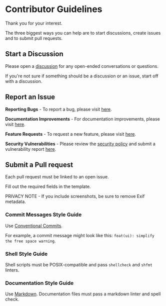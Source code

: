 # Contributor Guidelines

Thank you for your interest.

The three biggest ways you can help are to start discussions, create issues and to submit pull requests.

## Start a Discussion

Please open a [discussion](https://github.com/bitcoin-tools/nodebuilder/discussions) for any open-ended conversations or questions.

If you're not sure if something should be a discussion or an issue, start off with a discussion.

## Report an Issue

**Reporting Bugs** - To report a bug, please visit [here](https://github.com/bitcoin-tools/nodebuilder/issues/new?labels=bug&projects=&template=bug_report.yaml&title=%5BBUG%5D+-+).

**Documentation Improvements** - For documentation improvements, please visit [here](https://github.com/bitcoin-tools/nodebuilder/issues/new?labels=documentation&projects=&template=documentation.yaml&title=%5BDOCS%5D).

**Feature Requests** - To request a new feature, please visit [here](https://github.com/bitcoin-tools/nodebuilder/issues/new?assignees=&labels=feature&projects=&template=feature_request.yaml&title=%5BFEAT%5D+-+).

**Security Vulnerabilities** - Please review the [security policy](https://github.com/bitcoin-tools/nodebuilder/security/policy) and submit a vulnerability report [here](https://github.com/bitcoin-tools/nodebuilder/security/advisories/new).

## Submit a Pull request

Each pull request must be linked to an open issue.

Fill out the required fields in the template.

PRIVACY NOTE - If you include screenshots, be sure to remove Exif metadata.

### Commit Messages Style Guide

Use [Conventional Commits](https://www.conventionalcommits.org/).

For example, a commit message might look like this: `feat(ui): simplify the free space warning`.

### Shell Style Guide

Shell scripts must be POSIX-compatible and pass `shellcheck` and `shfmt` linters.

### Documentation Style Guide

Use [Markdown](https://daringfireball.net/projects/markdown/basics). Documentation files must pass a markdown linter and spell check.
